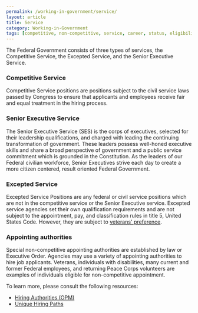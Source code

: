 ```yaml
---
permalink: /working-in-government/service/
layout: article
title: Service
category: Working-in-Government
tags: [competitive, non-competitive, service, career, status, eligibility]
---
```


The Federal Government consists of three types of services, the Competitive Service, the Excepted Service, and the Senior Executive Service.

### Competitive Service

Competitive Service positions are positions subject to the civil service laws passed by Congress to ensure that applicants and employees receive fair and equal treatment in the hiring process.

### Senior Executive Service

The Senior Executive Service (SES) is the corps of executives, selected for their leadership qualifications, and charged with leading the continuing transformation of government. These leaders possess well-honed executive skills and share a broad perspective of government and a public service commitment which is grounded in the Constitution. As the leaders of our Federal civilian workforce, Senior Executives strive each day to create a more citizen centered, result oriented Federal Government.

### Excepted Service

Excepted Service Positions are any federal or civil service positions which are not in the competitive service or the Senior Executive service. Excepted service agencies set their own qualification requirements and are not subject to the appointment, pay, and classification rules in title 5, United States Code. However, they are subject to [veterans' preference](../unique-hiring-paths/veterans/preference/).

### Appointing authorities

Special non-competitive appointing authorities are established by law or Executive Order. Agencies may use a variety of appointing authorities to hire job applicants. Veterans, individuals with disabilities, many current and former Federal employees, and returning Peace Corps volunteers are examples of individuals eligible for non-competitive appointment.

To learn more, please consult the following resources:

* [Hiring Authorities (OPM)](http://www.opm.gov/policy-data-oversight/hiring-authorities/)
* [Unique Hiring Paths](../unique-hiring-paths/)
